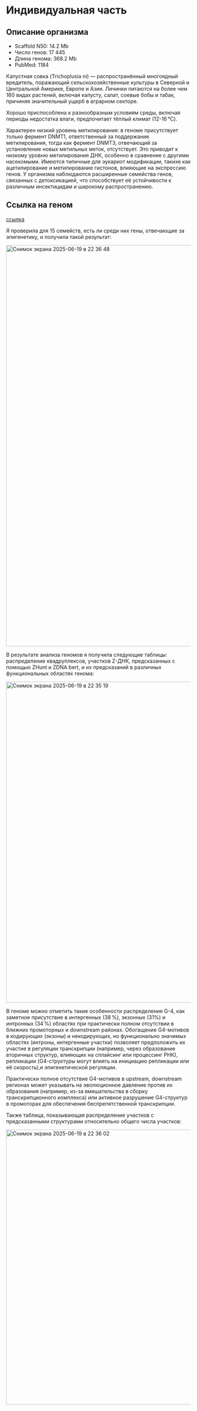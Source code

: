 # Индивидуальная часть

## Описание организма

- Scaffold N50: 14.2 Mb
- Число генов: 17 445
- Длина генома: 368.2 Mb
- PubMed: 1184


Капустная совка (Trichoplusia ni) — распространённый многоядный вредитель, поражающий сельскохозяйственные культуры в Северной и Центральной Америке, Европе и Азии. Личинки питаются на более чем 160 видах растений, включая капусту, салат, соевые бобы и табак, причиняя значительный ущерб в аграрном секторе.

Хорошо приспособлена к разнообразным условиям среды, включая периоды недостатка влаги, предпочитает тёплый климат (12-16 °C).

Характерен низкий уровень метилирования: в геноме присутствует только фермент DNMT1, ответственный за поддержание метилирования, тогда как фермент DNMT3, отвечающий за установление новых метильных меток, отсутствует. Это приводит к низкому уровню метилирования ДНК, особенно в сравнение с другими насекомыми. Имеются типичные для эукариот модификации, такихе как ацетилирование и метилирование гистонов, влияющие на экспрессию генов.
У организма наблюдаются расширенные семейства генов, связанных с детоксикацией, что способствует её устойчивости к различным инсектицидам и широкому распространению.

## Ссылка на геном

[ссылка](https://ftp.ncbi.nlm.nih.gov/genomes/all/GCF/003/590/095/GCF_003590095.1_tn1/)

Я проверила для 15 семейств, есть ли среди них гены, отвечающие за эпигенетику, и получила такой результат:

<img width="1091" alt="Снимок экрана 2025-06-19 в 22 36 48" src="https://github.com/user-attachments/assets/c26838ac-6f9c-44dc-8252-de4ab81782b8" />

В результате анализа геномов я получила следующие таблицы: распределение квадруплексов, участков Z-ДНК, предсказанных с помощью ZHunt и ZDNA bert, и их предсказаний в различных функциональных областях генома:

<img width="873" alt="Снимок экрана 2025-06-19 в 22 35 19" src="https://github.com/user-attachments/assets/46c61253-65aa-4cdb-a4d5-2e27901cfbe5" />


В геноме можно отметить такие особенности распределения G-4, как заметное присутствие в интергенных (38 %), экзонных (31%) и интронных (34 %) областях при практически полном отсутствии в ближних промоторных и downstream районах. Обогащение G4-мотивов в кодирующих (экзоны) и некодирующих, но функционально значимых областях (интроны, интергенные участки) позволяет предположить их участие в регуляции транскрипции (например, через образование вторичных структур, влияющих на сплайсинг или процессинг РНК), репликации (G4-структуры могут влиять на инициацию репликации или её скорость),и эпигенетической регуляции. 

Практически полное отсутствие G4-мотивов в upstream, downstream регионах может указывать на эволюционное давление против их образования (например, из-за вмешательства в  сборку транскрипционного комплекса) или активное разрушение G4-структур в промоторах для обеспечения беспрепятственной транскрипции.


Также таблица, показывающая распределение участков с предсказанными структурами относительно общего числа участков:

<img width="748" alt="Снимок экрана 2025-06-19 в 22 36 02" src="https://github.com/user-attachments/assets/97f95c38-754d-446c-9c37-7051839bb2e4" />



